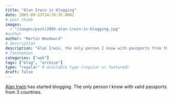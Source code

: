 ```yaml
---
title: "Alan Irwin is blogging"
date: 2005-09-23T14:28:35.000Z
# post thumb
images:
  - "/images/post/2005-alan-irwin-is-blogging.jpg"
#author
author: "Martin Woodward"
# description
description: "Alan Irwin, the only person I know with passports from three countries, has started his own blog."
# Taxonomies
categories: ["web"]
tags: ["blog", "archive"]
type: "regular" # available type (regular or featured)
draft: false
---
```

[Alan Irwin](http://www.palmerlake.com) has started blogging.  The only person I know with valid passports from 3 countries.